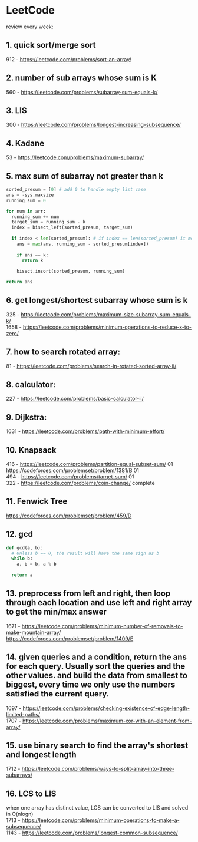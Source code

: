 # LeetCode

review every week:

## 1. quick sort/merge sort  
912 - https://leetcode.com/problems/sort-an-array/  

## 2. number of sub arrays whose sum is K  
560 - https://leetcode.com/problems/subarray-sum-equals-k/

## 3. LIS  
300 - https://leetcode.com/problems/longest-increasing-subsequence/

## 4. Kadane  
53 - https://leetcode.com/problems/maximum-subarray/

## 5. max sum of subarray not greater than k
```python
sorted_presum = [0] # add 0 to handle empty list case
ans = -sys.maxsize
running_sum = 0

for num in arr:
  running_sum += num
  target_sum = running_sum - k
  index = bisect_left(sorted_presum, target_sum)
  
  if index < len(sorted_presum): # if index == len(sorted_presum) it means all the previous presum is smaller than the target, so no valid subarray whose sum is no greater than k
    ans = max(ans, running_sum - sorted_presum[index])
    
    if ans == k:
      return k
    
    bisect.insort(sorted_presum, running_sum)

return ans
```

## 6. get longest/shortest subarray whose sum is k

325 - https://leetcode.com/problems/maximum-size-subarray-sum-equals-k/  
1658 - https://leetcode.com/problems/minimum-operations-to-reduce-x-to-zero/

## 7. how to search rotated array:

81 - https://leetcode.com/problems/search-in-rotated-sorted-array-ii/

## 8. calculator:

227 - https://leetcode.com/problems/basic-calculator-ii/

## 9. Dijkstra:

1631 - https://leetcode.com/problems/path-with-minimum-effort/

## 10. Knapsack

416 - https://leetcode.com/problems/partition-equal-subset-sum/ 01  
https://codeforces.com/problemset/problem/1381/B 01  
494 - https://leetcode.com/problems/target-sum/ 01  
322 - https://leetcode.com/problems/coin-change/ complete

## 11. Fenwick Tree

https://codeforces.com/problemset/problem/459/D

## 12. gcd

```python
def gcd(a, b):
  # Unless b == 0, the result will have the same sign as b
  while b:
    a, b = b, a % b
  
  return a  
```

## 13. preprocess from left and right, then loop through each location and use left and right array to get the min/max answer

1671 - https://leetcode.com/problems/minimum-number-of-removals-to-make-mountain-array/  
https://codeforces.com/problemset/problem/1409/E

## 14. given queries and a condition, return the ans for each query. Usually sort the queries and the other values. and build the data from smallest to biggest, every time we only use the numbers satisfied the current query.

1697 - https://leetcode.com/problems/checking-existence-of-edge-length-limited-paths/  
1707 - https://leetcode.com/problems/maximum-xor-with-an-element-from-array/

## 15. use binary search to find the array's shortest and longest length

1712 - https://leetcode.com/problems/ways-to-split-array-into-three-subarrays/  

## 16. LCS to LIS

when one array has distinct value, LCS can be converted to LIS and solved in O(nlogn)  
1713 - https://leetcode.com/problems/minimum-operations-to-make-a-subsequence/  
1143 - https://leetcode.com/problems/longest-common-subsequence/
